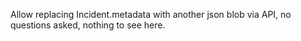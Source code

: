 Allow replacing Incident.metadata with another json blob via API, no questions
asked, nothing to see here.
